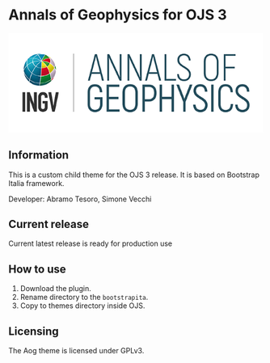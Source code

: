 # Annals of Geophysics for OJS 3

![Screenshot](images/banner-annals-of-geophysics.png)

## Information
This is a custom child theme for the OJS 3 release. It is based on Bootstrap Italia framework.

Developer: Abramo Tesoro, Simone Vecchi

## Current release
Current latest release is ready for production use

## How to use
1. Download the plugin.
2. Rename directory to the `bootstrapita`.
3. Copy to themes directory inside OJS.

## Licensing
The Aog theme is licensed under GPLv3. 
